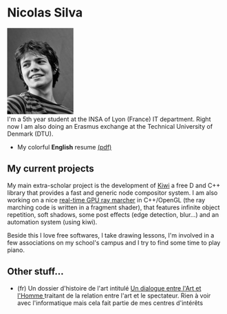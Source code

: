 <h1> Nicolas Silva </h1>
<img src='http://github.com/nical/resume/raw/master/images/portrait.jpg' border='0' />
<br/>
I'm a 5th year student at the INSA of Lyon (France) IT department. Right now I am also doing an Erasmus exchange at the Technical University of Denmark (DTU).

* My colorful **English** resume  [(pdf)](http://github.com/nical/resume/raw/master/eng/svg/pdf/NicolasSilva.pdf)

<h2> My current projects </h2>

My main extra-scholar project is the development of [Kiwi](http://github.com/nical/kiwi/) a free D and C++ library that provides a fast and generic node compositor system.
I am also working on a nice [real-time GPU ray marcher](http://github.com/nical/GLSL-Raymarching/) in C++/OpenGL (the ray marching code is written in a fragment shader), that features infinite object repetition, soft shadows, some post effects (edge detection, blur...) and an automation system (using kiwi).

Beside this I love free softwares, I take drawing lessons, I'm involved in a few associations on my school's campus and I try to find some time to play piano.

<h2> Other stuff... </h2>

<ul>
 <li> (fr) Un dossier d'histoire de l'art intitulé <a href='http://github.com/nical/resume/raw/master/misc/dialogueArtEtHomme.pdf'> Un dialogue entre l'Art et l'Homme </a> traitant de la relation entre l'art et le spectateur. Rien à voir avec l'informatique mais cela fait partie de mes centres d'intérêts </li>
</ul>
